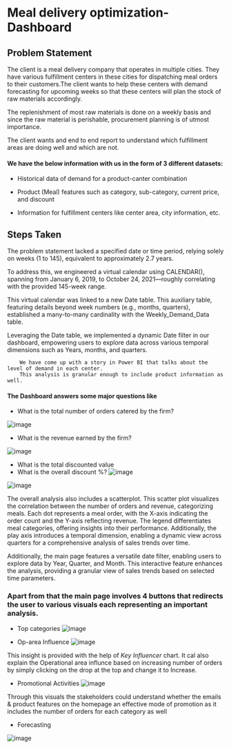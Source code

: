 
# Meal delivery optimization-Dashboard


## Problem Statement


The client is a meal delivery company that operates in multiple cities. They have various fulfillment centers in these cities for dispatching meal orders to their customers.The client wants to help these centers with demand forecasting for upcoming weeks so that these centers will plan the stock of raw materials accordingly.

The replenishment of most raw materials is done on a weekly basis and since the raw material is perishable, procurement planning is of utmost importance.

The client wants and end to end report to understand which fulfillment areas are doing well and which are not.


#### We have the below information with us in the form of 3 different datasets:

- Historical data of demand for a product-canter combination

- Product (Meal) features such as category, sub-category, current price, and discount

- Information for fulfillment centers like center area, city information, etc.

## Steps Taken

 The problem statement lacked a specified date or time period, relying solely on weeks (1 to 145), equivalent to approximately 2.7 years.

 To address this, we engineered a virtual calendar using CALENDAR(), spanning from January 6, 2019, to October 24, 2021—roughly correlating with the provided 145-week range.

 This virtual calendar was linked to a new Date table. This auxiliary table, featuring details beyond week numbers (e.g., months, quarters), established a many-to-many cardinality with the Weekly_Demand_Data table.

 Leveraging the Date table, we implemented a dynamic Date filter in our dashboard, empowering users to explore data across various temporal dimensions such as Years, months, and quarters.


        We have come up with a story in Power BI that talks about the level of demand in each center. 
        This analysis is granular enough to include product information as well.


#### The Dashboard answers some major questions like

- What is the total number of orders catered by the firm?
  
![image](https://github.com/Yaszh/meal_delivery_dashboard/assets/71252244/28935903-906c-42d5-ab8e-ece360f39e1d)

- What is the revenue earned by the firm?
  
![image](https://github.com/Yaszh/meal_delivery_dashboard/assets/71252244/a421677e-b265-4eba-8241-ab8bead1d952)

- What is the total discounted value
- What is the overall discount %?
![image](https://github.com/Yaszh/meal_delivery_dashboard/assets/71252244/e8f0a951-7a74-49af-b895-48d7806fc976)



![image](https://github.com/Yaszh/meal_delivery_dashboard/assets/71252244/6b92158e-cdd0-4eb0-977b-a7203c8f6223)


 The overall analysis also includes a scatterplot. This scatter plot visualizes the correlation between the number of orders and revenue, categorizing meals. Each dot represents a meal order, with the X-axis indicating the order count and the Y-axis reflecting revenue. The legend differentiates meal categories, offering insights into their performance. Additionally, the play axis introduces a temporal dimension, enabling a dynamic view across quarters for a comprehensive analysis of sales trends over time.

 Additionally, the main page features a versatile date filter, enabling users to explore data by Year, Quarter, and Month. This interactive feature enhances the analysis, providing a granular view of sales trends based on selected time parameters.

### Apart from that the main page involves 4 buttons that redirects the user to various visuals each representing an important analysis.

- Top categories
![image](https://github.com/Yaszh/meal_delivery_dashboard/assets/71252244/0e28c8df-ce43-4364-9fe1-dd20091312c1)

- Op-area Influence
![image](https://github.com/Yaszh/meal_delivery_dashboard/assets/71252244/1b8a9987-a5aa-41d8-8029-b61e0208319e)

This insight is provided with the help of *Key Influencer* chart. It cal also explain the Operational area influnce based on increasing number of orders by simply clicking on the drop at the top and change it to Increase.

- Promotional Activities
![image](https://github.com/Yaszh/meal_delivery_dashboard/assets/71252244/98f27b62-74c8-4d59-b8d4-01eda95481a7)


Through this visuals the stakeholders could understand whether the emails & product features on the homepage an effective mode of promotion as it includes the number of orders for each category as well

- Forecasting

![image](https://github.com/Yaszh/meal_delivery_dashboard/assets/71252244/e1e53762-bce5-40c1-b350-67c2c10cc02a)






